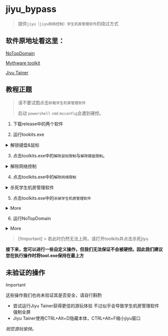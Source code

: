 # jiyu_bypass
>提供`jiyu（jiyu网络控制）学生机房管理软件`的绕过方式


## 软件原地址看这里：
[NoTopDomain](https://github.com/LYXOfficial/NoTopDomain)

[Mythware toolkit](https://github.com/BengbuGuards/MythwareToolkit)

[Jiyu Tainer](https://github.com/imengyu/JiYuTrainer)
## 教程正题
>请不要试图点击`卸载学生机房管理软件`
>
>启动 `powershell` `cmd` `msconfig`会遭到硬控。

1. 下载release中的两个软件

2. 运行tookits.exe
<details markdown='1'><summary>      解锁键盘&鼠标 </summary>

保持toolkits.exe在桌面的最左上角

在完成所有步骤前（确保您不会受到jiyu&学生机房管理软件的控制）请不要关闭/隐藏toolkits.exe

若您不小心移动至其他位置，在控制状态下可以使用win唤出开始菜单短暂解除鼠标控制

toolkits使用Alt+B隐藏

</details>

3. 点击toolkits.exe中的`解除鼠标限制`与`解除键盘限制`。
<details markdown='1'><summary>      解除网络控制 </summary>
此时电脑卡顿为正常现象
</details>

4. 点击toolkits.exe中的`解除网络限制`
<details markdown='1'><summary>      杀死学生机房管理软件 </summary>
若成功执行，此时学生机房会强制全屏并提示`jiyu的两个重要进程不存在`

</details>

5. 点击toolkits.exe中的`杀掉学生机房管理软件`
<details markdown='1'><summary> More </summary>

若成功执行，此时的强制全屏将会消失。

此时，您已完成基本的工作并解除学生机房管理软件对您的控制
</details>

6. 运行NoTopDomain
<details markdown='1'><summary> More </summary>
可使用Alt+m进行隐藏

</details>

> [!Important]<BL></BL> > 若此时仍然无法上网，请打开toolkits并点击杀死jiyu

**接下来，您可以进行一些自定义操作，但我们无法保证不会被硬控。因此我们建议您在执行操作时将tool.exe保持在最上方**
## 未验证的操作
> [!Important]
>这些操作我们也尚未验证其是否安全，请自行斟酌
- 尝试运行Jiyu Tainer获得更佳的游玩体验 不过似乎会导致学生机房管理软件强制全屏
- Jiyu Tainer使用CTRL+Alt+D隐藏本体，CTRL+Alt+F缩小jiyu窗口

*祝您游玩愉快。*

